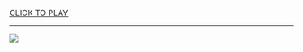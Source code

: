 
<a href="https://premium76.site?title=unblocked_games_ping_pong&ref=13M">CLICK TO PLAY</a></h3>
<hr>

<a href="https://premium76.site?title=unblocked_games_ping_pong&ref=13M"><img src="https://clearcache.store/games.png"></a>


